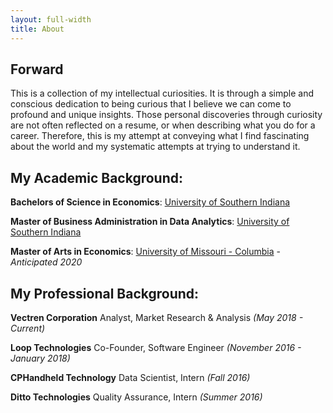 ```yaml
---
layout: full-width
title: About
---
```


## Forward

This is a collection of my intellectual curiosities. It is through a simple and conscious dedication to being curious that I believe we can come to profound and unique insights. Those personal discoveries through curiosity are not often reflected on a resume, or when describing what you do for a career. Therefore, this is my attempt at conveying what I find fascinating about the world and my systematic attempts at trying to understand it.

## My Academic Background:

**Bachelors of Science in Economics**:
[University of Southern Indiana](https://www.usi.edu)

**Master of Business Administration in Data Analytics**:
[University of Southern Indiana](https://www.usi.edu)

**Master of Arts in Economics**:
[University of Missouri - Columbia](https://www.economics.missouri.edu) - *Anticipated 2020*


## My Professional Background:

**Vectren Corporation**
Analyst, Market Research & Analysis
*(May 2018 - Current)*

**Loop Technologies**
Co-Founder, Software Engineer
*(November 2016 - January 2018)*

**CPHandheld Technology**
Data Scientist, Intern
*(Fall 2016)*

**Ditto Technologies**
Quality Assurance, Intern
*(Summer 2016)*
